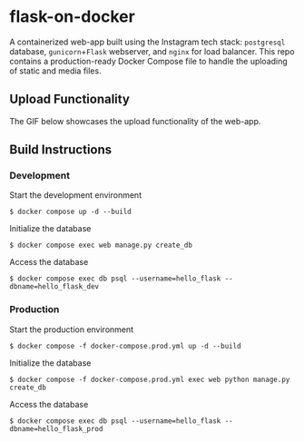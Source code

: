 # flask-on-docker

A containerized web-app built using the Instagram tech stack: `postgresql` database, `gunicorn`+`Flask` webserver, and `nginx` for load balancer. This repo contains a production-ready Docker Compose file to handle the uploading of static and media files. 

## Upload Functionality

The GIF below showcases the upload functionality of the web-app. 

## Build Instructions

### Development
Start the development environment
```
$ docker compose up -d --build
```

Initialize the database
```
$ docker compose exec web manage.py create_db
```

Access the database
```
$ docker compose exec db psql --username=hello_flask --dbname=hello_flask_dev
```

### Production
Start the production environment
```
$ docker compose -f docker-compose.prod.yml up -d --build
```

Initialize the database
```
$ docker compose -f docker-compose.prod.yml exec web python manage.py create_db
```

Access the database
```
$ docker compose exec db psql --username=hello_flask --dbname=hello_flask_prod
```

